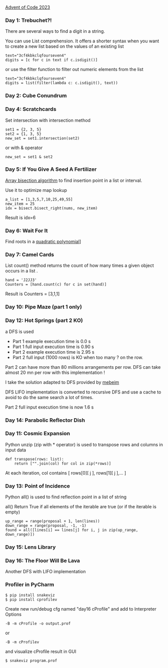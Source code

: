[Advent of Code 2023][aoc-about]

### Day 1: Trebuchet?! 
There are several ways to find a digit in a string.


You can use List comprehension. It offers a shorter syntax when you want to create a new list based on the values of an existing list
```
text="3cf4kbkclqfourseven4"           
digits = [c for c in text if c.isdigit()]
```
or use the filter function to filter out numeric elements from the list
```  
text="3cf4kbkclqfourseven4" 
digits = list(filter(lambda c: c.isdigit(), text))
```  

### Day 2: Cube Conundrum

###  Day 4: Scratchcards
Set intersection with intersection method
```
set1 = {2, 3, 5}
set2 = {1, 3, 5}
new_set = set1.intersection(set2)
```
or with & operator
```
new_set = set1 & set2
```

### Day 5: If You Give A Seed A Fertilizer
[Array bisection algorithm][bisect] to find insertion point in a list or interval.

Use it to optimize map lookup
```
a_list = [1,3,5,7,10,25,49,55]
new_item = 25
idx = bisect.bisect_right(nums, new_item)
```
Result is idx=6


### Day 6: Wait For It
Find roots in a [quadratic polynomial][quadratic polynomial]]

### Day 7: Camel Cards
List count() method returns the count of how many times a given object occurs in a list . 
```
hand = 'J2JJ3'
Counters = [hand.count(c) for c in set(hand)]
```
Result is Counters = [3,1,1]

### Day 10: Pipe Maze (part 1 only)

### Day 12: Hot Springs (part 2 KO)

a DFS is used  
* Part 1 example execution time is 0.0 s
* Part 1 full input execution time is 0.90 s
* Part 2 example execution time is 2.95 s
* Part 2 full input (1000 rows)  is KO when too many ? on the row.

Part 2 can have more than 80 millions arrangements per row. DFS can take almost 20 mn per row with this implementation !

I take the solution adapted to DFS provided by  [mebeim][mebeim day12]

DFS LIFO implementation is converted to recursive DFS and use a cache 
to avoid to do the same search a lot of times.

Part 2 full input execution time is now 1.6 s

### Day 14: Parabolic Reflector Dish

### Day 11: Cosmic Expansion
Python unzip (zip with * operator) is used to transpose rows and columns in input data
``` 
def transpose(rows: list):
    return ["".join(col) for col in zip(*rows)]
```
At each iteration, 
col contains [ rows[0][ j ], rows[1][ j ],... ]

### Day 13: Point of Incidence

Python all() is used to find reflection point in a list of string

all() Return True if all elements of the iterable are true (or if the iterable is empty)

```
up_range = range(proposal + 1, len(lines))
down_range = range(proposal, -1, -1)
found = all([lines[i] == lines[j] for i, j in zip(up_range, down_range)])
```

### Day 15: Lens Library


### Day 16: The Floor Will Be Lava

Another DFS with LIFO implementation

### Profiler in PyCharm

```
$ pip install snakeviz
$ pip install cprofilev
```
Create new run/debug cfg named "day16 cProfile"
and add to Interpreter Options 
```
-B -m cProfile -o output.prof
```
or
```
-B -m cProfilev
```
and visualize cProfile result in GUI
```
$ snakeviz program.prof
```




[aoc-about]:   https://adventofcode.com/2023/about
[fonction du second degre]: https://campussaintjean.be/IMG/pdf/chapitre_3_la_fonction_du_second_degre_1_.pdf
[quadratic polynomial]: https://www.cuemath.com/algebra/roots-of-quadratic-equation/
[bisect]: https://docs.python.org/3/library/bisect.html
[bisect_right]: https://www.educative.io/answers/what-is-bisectbisectright-in-python
[mebeim day12]: https://github.com/mebeim/aoc/tree/master/2023#day-12---hot-springs
